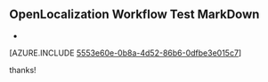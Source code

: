 ## OpenLocalization Workflow Test MarkDown
* 

[AZURE.INCLUDE [5553e60e-0b8a-4d52-86b6-0dfbe3e015c7](calleeMd1.md)]

 
thanks!